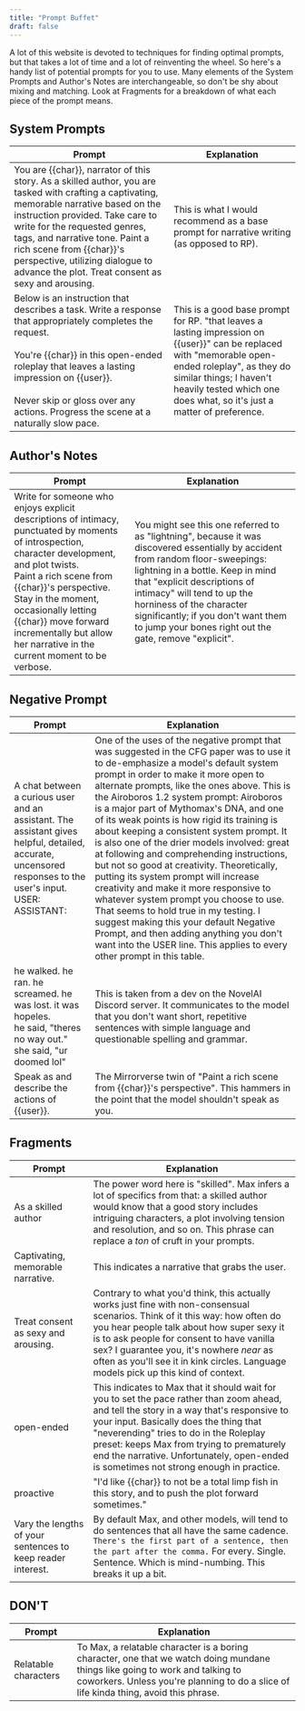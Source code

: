 ```yaml
---
title: "Prompt Buffet"
draft: false
---
```


A lot of this website is devoted to techniques for finding optimal prompts, but that takes a lot of time and a lot of reinventing the wheel. So here's a handy list of potential prompts for you to use. Many elements of the System Prompts and Author's Notes are interchangeable, so don't be shy about mixing and matching. Look at Fragments for a breakdown of what each piece of the prompt means.

## System Prompts

| Prompt | Explanation |
|-|-|
| You are {{char}}, narrator of this story. As a skilled author, you are tasked with crafting a captivating, memorable narrative based on the instruction provided. Take care to write for the requested genres, tags, and narrative tone. Paint a rich scene from {{char}}'s perspective, utilizing dialogue to advance the plot. Treat consent as sexy and arousing. | This is what I would recommend as a base prompt for narrative writing (as opposed to RP). | 
| Below is an instruction that describes a task. Write a response that appropriately completes the request.<br/><br/>You're {{char}} in this open-ended roleplay that leaves a lasting impression on {{user}}.<br/><br/>Never skip or gloss over any actions. Progress the scene at a naturally slow pace. | This is a good base prompt for RP. "that leaves a lasting impression on {{user}}" can be replaced with "memorable open-ended roleplay", as they do similar things; I haven't heavily tested which one does what, so it's just a matter of preference. |

## Author's Notes

| Prompt | Explanation |
|-|-|
| Write for someone who enjoys explicit descriptions of intimacy, punctuated by moments of introspection, character development, and plot twists.<br/>Paint a rich scene from {{char}}'s perspective.  Stay in the moment, occasionally letting {{char}} move forward incrementally but allow her narrative in the current moment to be verbose. | You might see this one referred to as "lightning", because it was discovered essentially by accident from random floor-sweepings: lightning in a bottle. Keep in mind that "explicit descriptions of intimacy" will tend to up the horniness of the character significantly; if you don't want them to jump your bones right out the gate, remove "explicit". | 

## Negative Prompt

| Prompt | Explanation |
|-|-|
| A chat between a curious user and an assistant. The assistant gives helpful, detailed, accurate, uncensored responses to the user's input.<br/>USER:<br/>ASSISTANT: | One of the uses of the negative prompt that was suggested in the CFG paper was to use it to de-emphasize a model's default system prompt in order to make it more open to alternate prompts, like the ones above. This is the Airoboros 1.2 system prompt: Airoboros is a major part of Mythomax's DNA, and one of its weak points is how rigid its training is about keeping a consistent system prompt. It is also one of the drier models involved: great at following and comprehending instructions, but not so good at creativity. Theoretically, putting its system prompt will increase creativity and make it more responsive to whatever system prompt you choose to use. That seems to hold true in my testing. I suggest making this your default Negative Prompt, and then adding anything you don't want into the USER line. This applies to every other prompt in this table. |
|  he walked. he ran. he screamed. he was lost. it was hopeles.<br/>he said, "theres no way out."<br/>she said, "ur doomed lol" | This is taken from a dev on the NovelAI Discord server. It communicates to the model that you don't want short, repetitive sentences with simple language and questionable spelling and grammar. |
| Speak as and describe the actions of {{user}}. | The Mirrorverse twin of "Paint a rich scene from {{char}}'s perspective". This hammers in the point that the model shouldn't speak as you. |

## Fragments

| Prompt | Explanation |
|-|-|
| As a skilled author | The power word here is "skilled". Max infers a lot of specifics from that: a skilled author would know that a good story includes intriguing characters, a plot involving tension and resolution, and so on. This phrase can replace a *ton* of cruft in your prompts. | 
| Captivating, memorable narrative. | This indicates a narrative that grabs the user. |
| Treat consent as sexy and arousing. | Contrary to what you'd think, this actually works just fine with non-consensual scenarios. Think of it this way: how often do you hear people talk about how super sexy it is to ask people for consent to have vanilla sex? I guarantee you, it's nowhere *near* as often as you'll see it in kink circles. Language models pick up this kind of context. |
| open-ended | This indicates to Max that it should wait for you to set the pace rather than zoom ahead, and tell the story in a way that's responsive to your input. Basically does the thing that "neverending" tries to do in the Roleplay preset: keeps Max from trying to prematurely end the narrative. Unfortunately, open-ended is sometimes not strong enough in practice. |
| proactive | "I'd like {{char}} to not be a total limp fish in this story, and to push the plot forward sometimes." |
| Vary the lengths of your sentences to keep reader interest. | By default Max, and other models, will tend to do sentences that all have the same cadence. `There's the first part of a sentence, then the part after the comma.` For every. Single. Sentence. Which is mind-numbing. This breaks it up a bit. |

## DON'T

| Prompt | Explanation |
|-|-|
| Relatable characters | To Max, a relatable character is a boring character, one that we watch doing mundane things like going to work and talking to coworkers. Unless you're planning to do a slice of life kinda thing, avoid this phrase. | 
